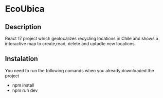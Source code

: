 # EcoUbica
## Description
React 17 project which geolocalizes recycling locations in Chile and shows a interactive map to create,read, delete and uptadte new locations.  
## Instalation
You need to run the following comands when you already downloaded the project
- npm install 
- npm run dev
